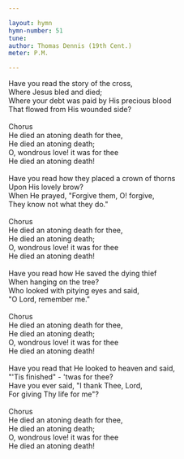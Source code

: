 ```yaml
---

layout: hymn
hymn-number: 51
tune: 
author: Thomas Dennis (19th Cent.)
meter: P.M.

---
```

Have you read the story of the cross,<br>Where Jesus bled and died;<br>Where your debt was paid by His precious blood<br>That flowed from His wounded side?<br><br>Chorus<br>He died an atoning death for thee,<br>He died an atoning death;<br>O, wondrous love! it was for thee<br>He died an atoning death!<br><br>Have you read how they placed a crown of thorns<br>Upon His lovely brow?<br>When He prayed, "Forgive them, O! forgive,<br>They know not what they do."<br><br>Chorus<br>He died an atoning death for thee,<br>He died an atoning death;<br>O, wondrous love! it was for thee<br>He died an atoning death!<br><br>Have you read how He saved the dying thief<br>When hanging on the tree?<br>Who looked with pitying eyes and said,<br>"O Lord, remember me."<br><br>Chorus<br>He died an atoning death for thee,<br>He died an atoning death;<br>O, wondrous love! it was for thee<br>He died an atoning death!<br><br>Have you read that He looked to heaven and said,<br>"'Tis finished" - 'twas for thee?<br>Have you ever said, "I thank Thee, Lord,<br>For giving Thy life for me"?<br><br>Chorus<br>He died an atoning death for thee,<br>He died an atoning death;<br>O, wondrous love! it was for thee<br>He died an atoning death!<br><br><br>

